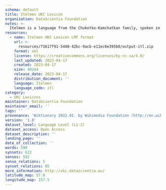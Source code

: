 ```yaml
---
schema: default
title: Itelmen UKC Lexicon
organization: DataScientia Foundation
notes: >-
  Itelmen is a language from the Chukotko-Kamchatkan family, spoken in Eurasia. The UKC Lexicon of Itelmen is represented as a lexico-semantic network. It consists of words, word senses, synsets, as well as sense-level and synset-level relationships.
resources:
  - name: Itelmen UKC Lexicon LMF format
    url: >-
      resources/71617f91-5448-42bc-9acb-e11ec6e395b0/output-itl.zip
    format: xml
    license: https://creativecommons.org/licenses/by-nc-sa/4.0/
    last_updated: 2023-04-17
    created: 2023-04-17
    size: 40244
    release_date: 2023-04-17
    distribution_document: ''
    language: Itelmen
    language_code: itl
category:
  - UKC Lexicons
maintainer: DataScientia Foundation
maintainer_email: ''
tags: ''
provenance: 'Wiktionary 2022.01. by Wikimedia Foundation (http://en.wiktionary.org); CogNet 2.1 by Khuyagbaatar Batsuren, National University of Mongolia (http://cognet.ukc.disi.unitn.it); UniMet: Universal Metonymy 1.0 by Temuulen Khishigsuren and Gábor Bella (http://ukc.disi.unitn.it/index.php/metonymy/); MorphyNet 2.0 by Gábor Bella and Khuyagbaatar Batsuren (http://ukc.disi.unitn.it/index.php/morphynet/); Antonymy 1.0 by Gábor Bella (http://ukc.datascientia.eu); NorthEuraLex 0.9 by Johannes Dellert and Gerhard Jäger, Eberhard Karls Universität Tübingen (http://northeuralex.org/); Princeton WordNet 2.1 by Princeton University (https://wordnet.princeton.edu)'
version: '1.0'
dataset_level: Language Level (L1-2)
dataset_access: Open Access
dataset_description: ''
landing_page: ''
date_of_collection: ''
words: 590
synsets: 622
senses: 592
sense_relations: 5
synset_relations: 85
more_information: http://ukc.datascientia.eu/
latitude_map: 57.0
longitude_map: 157.5
---
```

